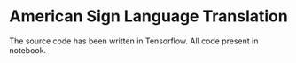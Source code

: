 # American Sign Language Translation

The source code has been written in Tensorflow. All code present in notebook.
